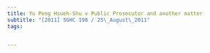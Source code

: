 ```yaml
---
title: Yu Peng Hsueh-Shu v Public Prosecutor and another matter 
subtitle: "[2011] SGHC 198 / 25\_August\_2011"
tags:


---
```


